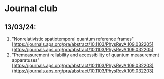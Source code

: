 # Journal club

## 13/03/24:
1. "Nonrelativistic spatiotemporal quantum reference frames" [https://journals.aps.org/pra/abstract/10.1103/PhysRevA.109.032205](https://journals.aps.org/pra/abstract/10.1103/PhysRevA.109.032205)
2. "Premeasurement reliability and accessibility of quantum measurement apparatuses" [https://journals.aps.org/pra/abstract/10.1103/PhysRevA.109.032203](https://journals.aps.org/pra/abstract/10.1103/PhysRevA.109.032203)
